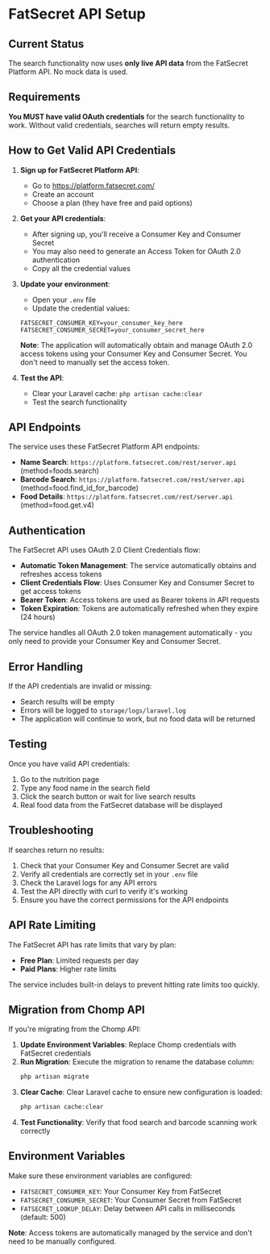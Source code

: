 # FatSecret API Setup

## Current Status

The search functionality now uses **only live API data** from the FatSecret Platform API. No mock data is used.

## Requirements

**You MUST have valid OAuth credentials** for the search functionality to work. Without valid credentials, searches will return empty results.

## How to Get Valid API Credentials

1. **Sign up for FatSecret Platform API**:

    - Go to https://platform.fatsecret.com/
    - Create an account
    - Choose a plan (they have free and paid options)

2. **Get your API credentials**:

    - After signing up, you'll receive a Consumer Key and Consumer Secret
    - You may also need to generate an Access Token for OAuth 2.0 authentication
    - Copy all the credential values

3. **Update your environment**:

    - Open your `.env` file
    - Update the credential values:

    ```
    FATSECRET_CONSUMER_KEY=your_consumer_key_here
    FATSECRET_CONSUMER_SECRET=your_consumer_secret_here
    ```

    **Note**: The application will automatically obtain and manage OAuth 2.0 access tokens using your Consumer Key and Consumer Secret. You don't need to manually set the access token.

4. **Test the API**:
    - Clear your Laravel cache: `php artisan cache:clear`
    - Test the search functionality

## API Endpoints

The service uses these FatSecret Platform API endpoints:

-   **Name Search**: `https://platform.fatsecret.com/rest/server.api` (method=foods.search)
-   **Barcode Search**: `https://platform.fatsecret.com/rest/server.api` (method=food.find_id_for_barcode)
-   **Food Details**: `https://platform.fatsecret.com/rest/server.api` (method=food.get.v4)

## Authentication

The FatSecret API uses OAuth 2.0 Client Credentials flow:

-   **Automatic Token Management**: The service automatically obtains and refreshes access tokens
-   **Client Credentials Flow**: Uses Consumer Key and Consumer Secret to get access tokens
-   **Bearer Token**: Access tokens are used as Bearer tokens in API requests
-   **Token Expiration**: Tokens are automatically refreshed when they expire (24 hours)

The service handles all OAuth 2.0 token management automatically - you only need to provide your Consumer Key and Consumer Secret.

## Error Handling

If the API credentials are invalid or missing:

-   Search results will be empty
-   Errors will be logged to `storage/logs/laravel.log`
-   The application will continue to work, but no food data will be returned

## Testing

Once you have valid API credentials:

1. Go to the nutrition page
2. Type any food name in the search field
3. Click the search button or wait for live search results
4. Real food data from the FatSecret database will be displayed

## Troubleshooting

If searches return no results:

1. Check that your Consumer Key and Consumer Secret are valid
2. Verify all credentials are correctly set in your `.env` file
3. Check the Laravel logs for any API errors
4. Test the API directly with curl to verify it's working
5. Ensure you have the correct permissions for the API endpoints

## API Rate Limiting

The FatSecret API has rate limits that vary by plan:

-   **Free Plan**: Limited requests per day
-   **Paid Plans**: Higher rate limits

The service includes built-in delays to prevent hitting rate limits too quickly.

## Migration from Chomp API

If you're migrating from the Chomp API:

1. **Update Environment Variables**: Replace Chomp credentials with FatSecret credentials
2. **Run Migration**: Execute the migration to rename the database column:
    ```bash
    php artisan migrate
    ```
3. **Clear Cache**: Clear Laravel cache to ensure new configuration is loaded:
    ```bash
    php artisan cache:clear
    ```
4. **Test Functionality**: Verify that food search and barcode scanning work correctly

## Environment Variables

Make sure these environment variables are configured:

-   `FATSECRET_CONSUMER_KEY`: Your Consumer Key from FatSecret
-   `FATSECRET_CONSUMER_SECRET`: Your Consumer Secret from FatSecret
-   `FATSECRET_LOOKUP_DELAY`: Delay between API calls in milliseconds (default: 500)

**Note**: Access tokens are automatically managed by the service and don't need to be manually configured.
